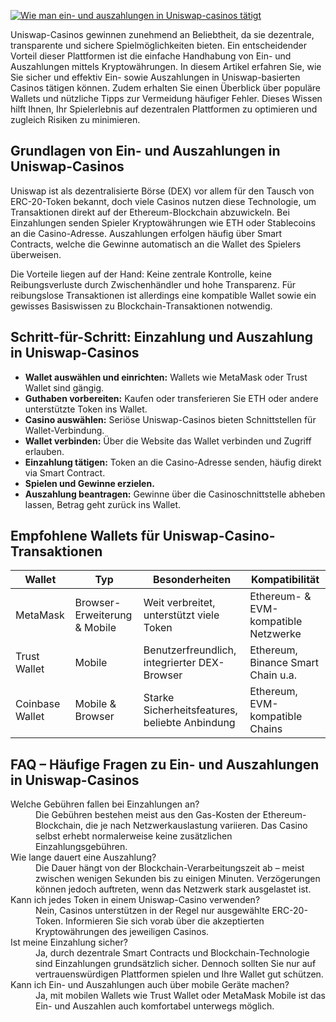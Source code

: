 [![Wie man ein- und auszahlungen in Uniswap-casinos tätigt](https://123-caf.pages.dev/gitsignup.png)](https://vrmoo.ru/Bt82HjjY)

<p>Uniswap-Casinos gewinnen zunehmend an Beliebtheit, da sie dezentrale, transparente und sichere Spielmöglichkeiten bieten. Ein entscheidender Vorteil dieser Plattformen ist die einfache Handhabung von Ein- und Auszahlungen mittels Kryptowährungen. In diesem Artikel erfahren Sie, wie Sie sicher und effektiv Ein- sowie Auszahlungen in Uniswap-basierten Casinos tätigen können. Zudem erhalten Sie einen Überblick über populäre Wallets und nützliche Tipps zur Vermeidung häufiger Fehler. Dieses Wissen hilft Ihnen, Ihr Spielerlebnis auf dezentralen Plattformen zu optimieren und zugleich Risiken zu minimieren.</p>  <h2>Grundlagen von Ein- und Auszahlungen in Uniswap-Casinos</h2> <p>Uniswap ist als dezentralisierte Börse (DEX) vor allem für den Tausch von ERC-20-Token bekannt, doch viele Casinos nutzen diese Technologie, um Transaktionen direkt auf der Ethereum-Blockchain abzuwickeln. Bei Einzahlungen senden Spieler Kryptowährungen wie ETH oder Stablecoins an die Casino-Adresse. Auszahlungen erfolgen häufig über Smart Contracts, welche die Gewinne automatisch an die Wallet des Spielers überweisen.</p> <p>Die Vorteile liegen auf der Hand: Keine zentrale Kontrolle, keine Reibungsverluste durch Zwischenhändler und hohe Transparenz. Für reibungslose Transaktionen ist allerdings eine kompatible Wallet sowie ein gewisses Basiswissen zu Blockchain-Transaktionen notwendig.</p>  <h2>Schritt-für-Schritt: Einzahlung und Auszahlung in Uniswap-Casinos</h2> <ul>   <li><strong>Wallet auswählen und einrichten:</strong> Wallets wie MetaMask oder Trust Wallet sind gängig.</li>   <li><strong>Guthaben vorbereiten:</strong> Kaufen oder transferieren Sie ETH oder andere unterstützte Token ins Wallet.</li>   <li><strong>Casino auswählen:</strong> Seriöse Uniswap-Casinos bieten Schnittstellen für Wallet-Verbindung.</li>   <li><strong>Wallet verbinden:</strong> Über die Website das Wallet verbinden und Zugriff erlauben.</li>   <li><strong>Einzahlung tätigen:</strong> Token an die Casino-Adresse senden, häufig direkt via Smart Contract.</li>   <li><strong>Spielen und Gewinne erzielen.</strong></li>   <li><strong>Auszahlung beantragen:</strong> Gewinne über die Casinoschnittstelle abheben lassen, Betrag geht zurück ins Wallet.</li> </ul>  <h2>Empfohlene Wallets für Uniswap-Casino-Transaktionen</h2> <table>   <thead>     <tr>       <th>Wallet</th>       <th>Typ</th>       <th>Besonderheiten</th>       <th>Kompatibilität</th>     </tr>   </thead>   <tbody>     <tr>       <td>MetaMask</td>       <td>Browser-Erweiterung & Mobile</td>       <td>Weit verbreitet, unterstützt viele Token</td>       <td>Ethereum- & EVM-kompatible Netzwerke</td>     </tr>     <tr>       <td>Trust Wallet</td>       <td>Mobile</td>       <td>Benutzerfreundlich, integrierter DEX-Browser</td>       <td>Ethereum, Binance Smart Chain u.a.</td>     </tr>     <tr>       <td>Coinbase Wallet</td>       <td>Mobile & Browser</td>       <td>Starke Sicherheitsfeatures, beliebte Anbindung</td>       <td>Ethereum, EVM-kompatible Chains</td>     </tr>   </tbody> </table>  <h2>FAQ – Häufige Fragen zu Ein- und Auszahlungen in Uniswap-Casinos</h2> <dl>   <dt>Welche Gebühren fallen bei Einzahlungen an?</dt>   <dd>Die Gebühren bestehen meist aus den Gas-Kosten der Ethereum-Blockchain, die je nach Netzwerkauslastung variieren. Das Casino selbst erhebt normalerweise keine zusätzlichen Einzahlungsgebühren.</dd>    <dt>Wie lange dauert eine Auszahlung?</dt>   <dd>Die Dauer hängt von der Blockchain-Verarbeitungszeit ab – meist zwischen wenigen Sekunden bis zu einigen Minuten. Verzögerungen können jedoch auftreten, wenn das Netzwerk stark ausgelastet ist.</dd>    <dt>Kann ich jedes Token in einem Uniswap-Casino verwenden?</dt>   <dd>Nein, Casinos unterstützen in der Regel nur ausgewählte ERC-20-Token. Informieren Sie sich vorab über die akzeptierten Kryptowährungen des jeweiligen Casinos.</dd>    <dt>Ist meine Einzahlung sicher?</dt>   <dd>Ja, durch dezentrale Smart Contracts und Blockchain-Technologie sind Einzahlungen grundsätzlich sicher. Dennoch sollten Sie nur auf vertrauenswürdigen Plattformen spielen und Ihre Wallet gut schützen.</dd>    <dt>Kann ich Ein- und Auszahlungen auch über mobile Geräte machen?</dt>   <dd>Ja, mit mobilen Wallets wie Trust Wallet oder MetaMask Mobile ist das Ein- und Auszahlen auch komfortabel unterwegs möglich.</dd> </dl>